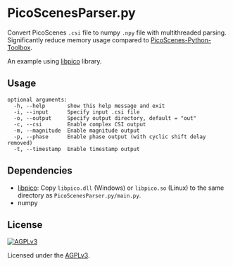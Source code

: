 # PicoScenesParser.py

Convert PicoScenes `.csi` file to numpy `.npy` file with multithreaded parsing. Significantly reduce memory usage compared to [PicoScenes-Python-Toolbox](https://github.com/wifisensing/PicoScenes-Python-Toolbox).

An example using [libpico](https://github.com/kiki-i/libpico) library.

## Usage

```
optional arguments:
  -h, --help       show this help message and exit
  -i, --input      Specify input .csi file
  -o, --output     Specify output directory, default = "out"
  -c, --csi        Enable complex CSI output
  -m, --magnitude  Enable magnitude output
  -p, --phase      Enable phase output (with cyclic shift delay removed)
  -t, --timestamp  Enable timestamp output
```

## Dependencies

* [libpico](https://github.com/kiki-i/libpico): Copy `libpico.dll` (Windows) or `libpico.so`  (Linux) to the same directory as `PicoScenesParser.py/main.py`.
* numpy

## License

[![AGPLv3](https://www.gnu.org/graphics/agplv3-with-text-162x68.png)](https://www.gnu.org/licenses/agpl-3.0.html)

Licensed under the [AGPLv3](https://www.gnu.org/licenses/agpl-3.0.html).
